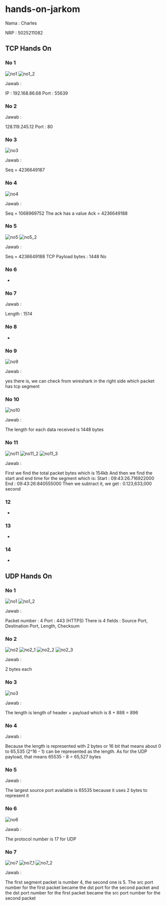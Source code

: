 # hands-on-jarkom

Nama : Charles

NRP : 5025211082

## TCP Hands On
### No 1

![no1](src/TCP-Hands-On/no1.jpg)
![no1_2](/src/TCP-Hands-On/no1_2.jpg)

Jawab :

IP : 192.168.86.68
Port : 55639

### No 2

Jawab :

128.119.245.12
Port : 80

### No 3 

![no3](/src/TCP-Hands-On/no3.jpg)

Jawab :

Seq = 4236649187

### No 4

![no4](/src/TCP-Hands-On/no4.jpg)

Jawab :

Seq = 1068969752
The ack has a value
Ack = 4236649188

### No 5

![no5](/src/TCP-Hands-On/no5.jpg)
![no5_2](/src/TCP-Hands-On/no5_2.jpg)

Jawab :

Seq = 4236649188
TCP Payload bytes : 1448
No

### No 6 

-

### No 7

Jawab :

Length : 1514

### No 8 

-

### No 9

![no9](/src/TCP-Hands-On/no9.jpg)

Jawab :

yes there is, we can check from wireshark in the right
side which packet has tcp segment

### No 10

![no10](/src/TCP-Hands-On/no10.jpg)

Jawab :

The length for each data received is 1448 bytes

### No 11

![no11](/src/TCP-Hands-On/no11.jpg)
![no11_2](/src/TCP-Hands-On/no11_2.jpg)
![no11_3](/src/TCP-Hands-On/no11_3.jpg)

Jawab :

First we find the total packet bytes which is 154kb
And then we find the start and end time for the segment which is:
Start : 09:43:26.716922000
End : 09:43:26:840555000
Then we subtract it, we get : 0.123,633,000 second

### 12 

-

### 13 

-

### 14 

-


## UDP Hands On

### No 1

![no1](/src/UDP-Hands-On/no1.jpg)
![no1_2](/src/UDP-Hands-On/no1_2.jpg)

Jawab :

Packet number : 4
Port : 443 (HTTPS)
There is 4 fields : Source Port, Destination Port, Length, Checksum

### No 2

![no2](/src/UDP-Hands-On/no2.jpg)
![no2_1](/src/UDP-Hands-On/no2_1.jpg)
![no2_2](/src/UDP-Hands-On/no2_2.jpg)
![no2_3](/src/UDP-Hands-On/no2_3.jpg)

Jawab :

2 bytes each

### No 3

![no3](/src/UDP-Hands-On/no3.jpg)

Jawab :

The length is length of header + payload which is 8 + 888 = 896

### No 4 

Jawab :

Because the length is represented with 2 bytes or 16 bit that means 
about 0 to 65,535 (2^16 - 1) can be represented as the length. As for the
UDP payload, that means 65535 - 8 = 65,527 bytes

### No 5 

Jawab :

The largest source port available is 65535 because it uses 2 bytes to represent it

### No 6 

![no6](/src/UDP-Hands-On/no6.jpg)

Jawab :

The protocol number is 17 for UDP

### No 7

![no7](/src/UDP-Hands-On/no7.jpg)
![no7_1](/src/UDP-Hands-On/no7_1.jpg)
![no7_2](/src/UDP-Hands-On/no7_2.jpg)

Jawab :

The first segment packet is number 4, the second one is 5.
The src port number for the first packet became the dst port for the second packet
and the dst port number for the first packet became the src port number for the 
second packet


